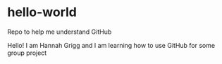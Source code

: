 # hello-world
Repo to help me understand GitHub

Hello!
I am Hannah Grigg and I am learning how to use GitHub for some group project
